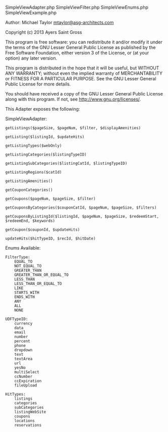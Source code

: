 
SimpleViewAdapter.php
SimpleViewFilter.php
SimpleViewEnums.php
SimpleViewExample.php

Author:
       Michael Taylor <mtaylor@asg-architects.com>
 
Copyright (c) 2013 Ayers Saint Gross

This program is free software: you can redistribute it and/or modify
it under the terms of the GNU Lesser General Public License as published by
the Free Software Foundation, either version 3 of the License, or
(at your option) any later version.

This program is distributed in the hope that it will be useful,
but WITHOUT ANY WARRANTY; without even the implied warranty of
MERCHANTABILITY or FITNESS FOR A PARTICULAR PURPOSE.  See the
GNU Lesser General Public License for more details.
 
You should have received a copy of the GNU Lesser General Public License
along with this program.  If not, see <http://www.gnu.org/licenses/>.

This Adapter exposes the following:


SimpleViewAdapter:

	getListings($pageSize, $pageNum, $filter, $displayAmenities)

	getListing($listingId, $updateHits)

	getListingTypes($webOnly)

	getListingCategories($listingTypeID)

	getListingSubCategories($listingCatId, $listingTypeID)

	getListingRegions($catId)

	getListingAmenities()

	getCouponCategories()

	getCoupons($pageNum, $pageSize, $filter)

	getCouponsByCategories($couponCatId, $pageNum, $pageSize, $filters)

	getCouponsByListingId($listingId, $pageNum, $pageSize, $redeemStart, $redeemEnd, $keywords)

	getCoupon($couponId, $updateHits)

	updateHits($hitTypeID, $recId, $hitDate)

Enums Available:

	FilterType:
		EQUAL_TO
		NOT_EQUAL_TO
		GREATER_THAN
		GREATER_THAN_OR_EQUAL_TO
		LESS_THAN
		LESS_THAN_OR_EQUAL_TO
		LIKE
		STARTS_WITH
		ENDS_WITH
		ANY
		ALL
		NONE

	UDFTypeID:
		currency
		data
		email
		number
		percent
		phone
		dropdown
		text
		textArea
		url
		yesNo
		multiSelect
		ccNumber
		ccExpiration
		fileUpload

	HitTypes:
		listings
		categories
		subCategories
		listingWebSite
		coupons
		locations
		reservations
		
